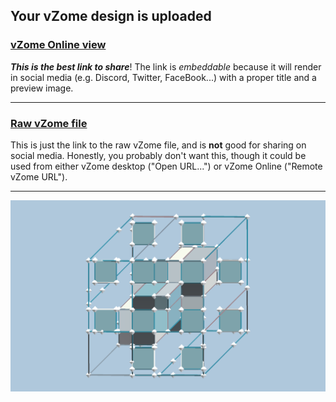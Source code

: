 ## Your vZome design is uploaded

### [vZome Online view][embed]

***This is the best link to share***!  The link is *embeddable* because it will render in social media (e.g. Discord, Twitter, FaceBook...) with a proper title and a preview image.

---

### [Raw vZome file][raw]

This is just the link to the raw vZome file, and is **not** good for
sharing on social media.
Honestly, you probably don't want this, though it could be used from either
vZome desktop ("Open URL...") or vZome Online ("Remote vZome URL").

---

![Image](<Sqrt-phi+Cartesian.png>)


[embed]: <https://vzome.com/app/embed.py?url=https://raw.githubusercontent.com/John-Kostick/vzome-sharing/main/2021/10/02/13-34-31-Sqrt-phi%252BCartesian/Sqrt-phi%2BCartesian.vZome>
[raw]: <https://raw.githubusercontent.com/John-Kostick/vzome-sharing/main/2021/10/02/13-34-31-Sqrt-phi%2BCartesian/Sqrt-phi+Cartesian.vZome>
